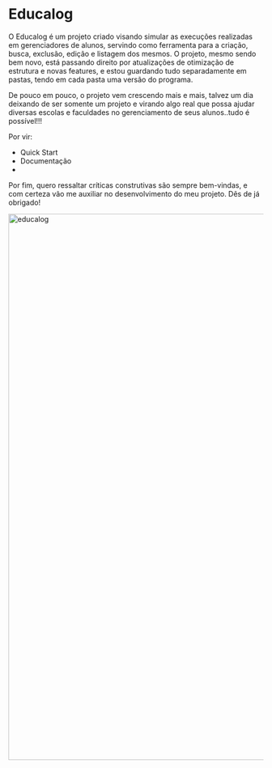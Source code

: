 # Educalog

O Educalog é um projeto criado visando simular as execuções realizadas em gerenciadores de alunos, servindo como ferramenta para a criação, busca, exclusão, edição e listagem dos mesmos. O projeto, mesmo sendo bem novo, está passando direito por atualizações de otimização de estrutura e novas features, e estou guardando tudo separadamente em pastas, tendo em cada pasta uma versão do programa.

De pouco em pouco, o projeto vem crescendo mais e mais, talvez um dia deixando de ser somente um projeto e virando algo real que possa ajudar diversas escolas e faculdades no gerenciamento de seus alunos..tudo é possível!!!

Por vir:
- Quick Start
- Documentação
- 
Por fim, quero ressaltar críticas construtivas são sempre bem-vindas, e com certeza vão me auxiliar no desenvolvimento do meu projeto. Dês de já obrigado!

<img width="1080" alt="educalog" src="https://github.com/pedro11065/Educalog/assets/83504805/00ccb7f2-f48e-43fe-88ac-a3fd8bc08330">

